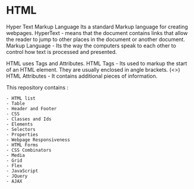 # HTML

Hyper Text Markup Language
Its a standard Markup language for creating webpages. 
HyperText - means that the document contains links that allow the reader to jump to other places in the document or another document. 
Markup Language - Its the way the computers speak to each other to control how text is processed and presented. 

HTML uses Tags and Attributes.
HTML Tags - Its used to markup the start of an HTML element. They are usually enclosed in angle brackets. (<>)
HTML Attributes - It contains additional pieces of information.


This repository contains : 

```
- HTML list
- Table
- Header and Footer
- CSS
- Classes and Ids
- Elements
- Selectors
- Properties
- Webpage Responsiveness
- HTML Forms
- CSS Combinators
- Media
- Grid
- Flex
- JavaScript
- JQuery
- AJAX
```
